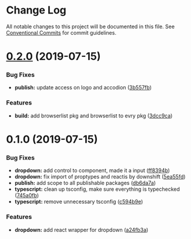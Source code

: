 # Change Log

All notable changes to this project will be documented in this file.
See [Conventional Commits](https://conventionalcommits.org) for commit guidelines.

# [0.2.0](https://github.com/fremtind/jokul/compare/@fremtind/jkl-dropdown-react@0.1.0...@fremtind/jkl-dropdown-react@0.2.0) (2019-07-15)


### Bug Fixes

* **publish:** update access on logo and accodion ([3b557fb](https://github.com/fremtind/jokul/commit/3b557fb))


### Features

* **build:** add browserlist pkg and browserlist to evry pkg ([3dcc9ca](https://github.com/fremtind/jokul/commit/3dcc9ca))





# 0.1.0 (2019-07-15)


### Bug Fixes

* **dropdown:** add control to component, made it a input ([ff8394b](https://github.com/fremtind/jokul/commit/ff8394b))
* **dropdown:** fix import of proptypes and reactis by downshift ([5ea55fd](https://github.com/fremtind/jokul/commit/5ea55fd))
* **publish:** add scope to all publishable packages ([db6da7a](https://github.com/fremtind/jokul/commit/db6da7a))
* **typescript:** clean up tsconfig, make sure everything is typechecked ([745a0fb](https://github.com/fremtind/jokul/commit/745a0fb))
* **typescript:** remove unnecessary tsconfig ([c594b9e](https://github.com/fremtind/jokul/commit/c594b9e))


### Features

* **dropdown:** add react wrapper for dropdown ([a24fb3a](https://github.com/fremtind/jokul/commit/a24fb3a))
